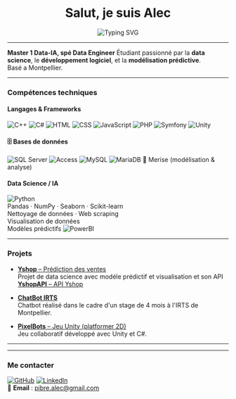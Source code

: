 <h1 align="center">Salut, je suis Alec</h1>
<p align="center">
  <img src="https://readme-typing-svg.herokuapp.com?font=Fira+Code&size=22&pause=1000&color=00F7FF&width=500&lines=Étudiant+en+Master+1+Data+%F0%9F%93%9A;Passionné+par+la+donnée+%F0%9F%A7%91%E2%80%8D%F0%9F%92%BB" alt="Typing SVG" />
</p>

---

**Master 1 Data-IA, spé Data Engineer** 
Étudiant passionné par la **data science**, le **développement logiciel**, et la **modélisation prédictive**.  
Basé a Montpellier.

---

### Compétences techniques

#### Langages & Frameworks
![C++](https://img.shields.io/badge/-C++-00599C?style=flat&logo=cplusplus&logoColor=white)
![C#](https://img.shields.io/badge/-C%23-239120?style=flat&logo=csharp&logoColor=white)
![HTML](https://img.shields.io/badge/-HTML5-E34F26?style=flat&logo=html5&logoColor=white)
![CSS](https://img.shields.io/badge/-CSS3-1572B6?style=flat&logo=css3)
![JavaScript](https://img.shields.io/badge/-JavaScript-F7DF1E?style=flat&logo=javascript&logoColor=black)
![PHP](https://img.shields.io/badge/-PHP-777BB4?style=flat&logo=php&logoColor=white)
![Symfony](https://img.shields.io/badge/-Symfony-000000?style=flat&logo=symfony)
![Unity](https://img.shields.io/badge/-Unity-000000?style=flat&logo=unity&logoColor=white)

#### 🗄️ Bases de données
![SQL Server](https://img.shields.io/badge/-SQL%20Server-CC2927?style=flat&logo=microsoftsqlserver&logoColor=white)
![Access](https://img.shields.io/badge/-MS%20Access-A4373A?style=flat&logo=microsoft-access&logoColor=white)
![MySQL](https://img.shields.io/badge/-MySQL-4479A1?style=flat&logo=mysql&logoColor=white)
![MariaDB](https://img.shields.io/badge/-MariaDB-003545?style=flat&logo=mariadb&logoColor=white)
🧠 Merise (modélisation & analyse)

#### Data Science / IA
![Python](https://img.shields.io/badge/-Python-3776AB?style=flat&logo=python&logoColor=white)  
Pandas · NumPy · Seaborn · Scikit-learn  
Nettoyage de données · Web scraping  
Visualisation de données  
Modèles prédictifs
![PowerBI](https://img.shields.io/badge/-PowerBI-F2C811?style=flat&logo=microsoft-power-bi&logoColor=black)

---

### Projets

- [**Yshop** – Prédiction des ventes](https://github.com/Alec34pi/Yshop)  
  Projet de data science avec modéle prédictif et visualisation et son API
  [**YshopAPI** – API Yshop](https://github.com/Alec34pi/YshopAPI)  

- [**ChatBot IRTS**](https://github.com/Alec34pi/chatBotFAIREESS)  
  Chatbot réalisé dans le cadre d'un stage de 4 mois à l'IRTS de Montpellier.

- [**PixelBots** – Jeu Unity (platformer 2D)](https://github.com/Alec34pi/PixelBots)  
  Jeu collaboratif développé avec Unity et C#.

---

---

### Me contacter

[![GitHub](https://img.shields.io/badge/-GitHub-181717?style=flat&logo=github&logoColor=white)](https://github.com/Alec34pi)
[![LinkedIn](https://img.shields.io/badge/-LinkedIn-blue?style=flat&logo=linkedin&logoColor=white)](https://www.linkedin.com/in/pibre-alec/)  
📧 **Email** : pibre.alec@gmail.com
